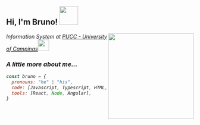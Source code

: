 <h2> Hi, I'm Bruno! <img src="https://media.giphy.com/media/KcWdO5QnBY8vu5odJO/giphy.gif" width="50"></h2>

<img align='right' src="https://assets.b9.com.br/wp-content/uploads/2015/05/starbucks-gif-grande.gif" width="230" radius="50px">
<p><em>Information System at <a href="https://www.puc-campinas.edu.br">PUCC - University of Campinas</a><img src="https://media.giphy.com/media/fYSnHlufseco8Fh93Z/giphy.gif" width="30">

### A little more about me...  
```javascript
const bruno = {
  pronouns: "he" | "his",
  code: [Javascript, Typescript, HTML, CSS, Python, Java, C#, Flutter],
  tools: [React, Node, Angular],
}
```

